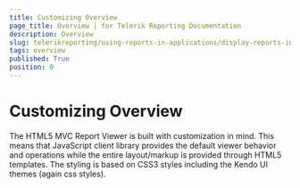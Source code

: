 ```yaml
---
title: Customizing Overview
page_title: Overview | for Telerik Reporting Documentation
description: Overview
slug: telerikreporting/using-reports-in-applications/display-reports-in-applications/web-application/html5-asp.net-mvc-report-viewer/customizing/overview
tags: overview
published: True
position: 0
---
```


# Customizing Overview



The HTML5 MVC Report Viewer is built with customization in mind.        This means that JavaScript client library provides the default viewer behavior and operations while the entire layout/markup is provided through HTML5 templates.        The styling is based on CSS3 styles including the Kendo UI themes (again css styles). 



